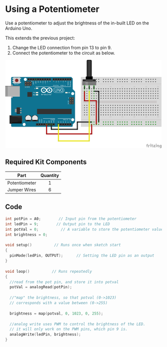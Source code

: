 # Using a Potentiometer

Use a potentiometer to adjust the brightness of the in-built LED on the Arduino Uno.

This extends the previous project:

1. Change the LED connection from pin 13 to pin 9.
2. Connect the potentiometer to the circuit as below.

![alt text](using-a-potentiometer.png 'Using A Potentiometer Circuit')

## Required Kit Components

| Part          | Quantity |
| ------------- | :------: |
| Potentiometer |    1     |
| Jumper Wires  |    6     |

## Code

```cpp
int potPin = A0;        // Input pin from the potentiometer
int ledPin = 9;        // Output pin to the LED
int potVal = 0;          // A variable to store the potentiometer value
int brightness = 0;

void setup()          // Runs once when sketch start
{
  pinMode(ledPin, OUTPUT);      // Setting the LED pin as an output
}

void loop()          // Runs repeatedly
{
  //read from the pot pin, and store it into potval
  potVal = analogRead(potPin);

  //"map" the brightness, so that potval (0->1023)
  // corresponds with a value between (0->255)

  brightness = map(potval, 0, 1023, 0, 255);

  //analog write uses PWM to control the brightness of the LED.
  // it will only work on the PWM pins, which pin 9 is.
  analogWrite(ledPin, brightness);
}
```
